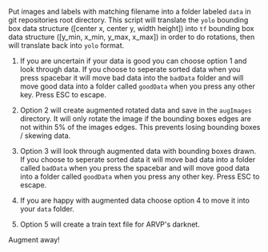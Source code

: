 Put images and labels with matching filename into a folder labeled `data` in git repositories root directory.  This script will translate the `yolo` bounding box data structure ([center x, center y, width height]) into `tf` bounding box data structure ([y_min, x_min, y_max, x_max]) in order to do rotations, then will translate back into `yolo` format.

1. If you are uncertain if your data is good you can choose option 1 and look through data.  If you choose to seperate sorted data when you press spacebar it will move bad data into the `badData` folder and will move good data into a folder called `goodData` when you press any other key.  Press ESC to escape.

2. Option 2 will create augmented rotated data and save in the `augImages` directory.  It will only rotate the image if the bounding boxes edges are not within 5% of the images edges.  This prevents losing bounding boxes / skewing data.

3. Option 3 will look through augmented data with bounding boxes drawn. If you choose to seperate sorted data it will move bad data into a folder called `badData` when you press the spacebar and will move good data into a folder called `goodData` when you press any other key.  Press ESC to escape.

4. If you are happy with augmented data choose option 4 to move it into your `data` folder.

5. Option 5 will create a train text file for ARVP's darknet.

Augment away!
